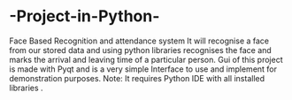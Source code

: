 # -Project-in-Python-
Face Based Recognition and attendance system
It will recognise a face from our stored data and using python libraries recognises the face and marks the arrival and leaving time of a particular person.
Gui of this project is made with Pyqt and is a very simple Interface to use and implement for demonstration purposes.
Note: It requires Python IDE with all installed libraries .
